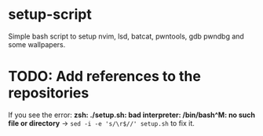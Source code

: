 # setup-script
Simple bash script to setup nvim, lsd, batcat, pwntools, gdb pwndbg and some wallpapers. 

# TODO: Add references to the repositories

If you see the error: **zsh: ./setup.sh: bad interpreter: /bin/bash^M: no such file or directory** -> ```sed -i -e 's/\r$//' setup.sh``` to fix it.
